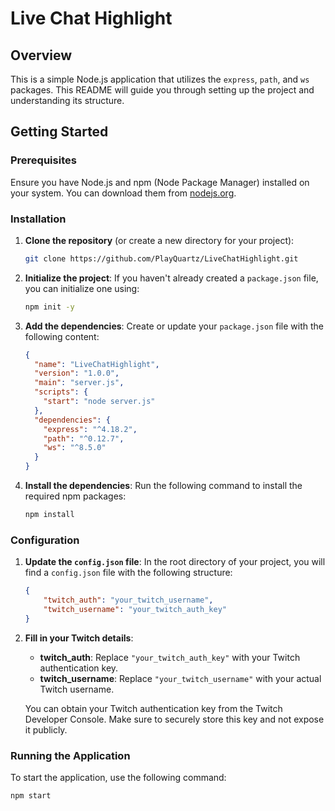 # Live Chat Highlight 

## Overview
This is a simple Node.js application that utilizes the `express`, `path`, and `ws` packages. This README will guide you through setting up the project and understanding its structure.

## Getting Started

### Prerequisites
Ensure you have Node.js and npm (Node Package Manager) installed on your system. You can download them from [nodejs.org](https://nodejs.org/).

### Installation

1. **Clone the repository** (or create a new directory for your project):
    ```sh
    git clone https://github.com/PlayQuartz/LiveChatHighlight.git
    ```


2. **Initialize the project**:
    If you haven't already created a `package.json` file, you can initialize one using:
    ```sh
    npm init -y
    ```

3. **Add the dependencies**:
    Create or update your `package.json` file with the following content:
    ```json
    {
      "name": "LiveChatHighlight",
      "version": "1.0.0",
      "main": "server.js",
      "scripts": {
        "start": "node server.js"
      },
      "dependencies": {
        "express": "^4.18.2",
        "path": "^0.12.7",
        "ws": "^8.5.0"
      }
    }
    ```

4. **Install the dependencies**:
    Run the following command to install the required npm packages:
    ```sh
    npm install
    ```

### Configuration

1. **Update the `config.json` file**:
    In the root directory of your project, you will find a `config.json` file with the following structure:
    ```json
    {
        "twitch_auth": "your_twitch_username",
        "twitch_username": "your_twitch_auth_key"
    }
    ```

2. **Fill in your Twitch details**:
    - **twitch_auth**: Replace `"your_twitch_auth_key"` with your Twitch authentication key.
    - **twitch_username**: Replace `"your_twitch_username"` with your actual Twitch username.

    You can obtain your Twitch authentication key from the Twitch Developer Console. Make sure to securely store this key and not expose it publicly.

### Running the Application

To start the application, use the following command:
```sh
npm start
